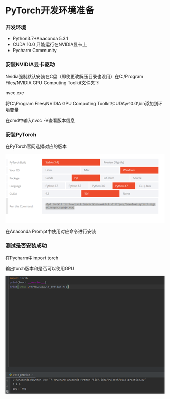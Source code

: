 # PyTorch开发环境准备

### 开发环境

- Python3.7+Anaconda 5.3.1
- CUDA 10.0 只能运行在NVIDIA显卡上
- Pycharm Community

### 安装NVIDIA显卡驱动

Nvidia强制默认安装在C盘（即使更改解压目录也没用）在C:/Program Files/NVIDIA GPU Computing Toolkit文件夹下

nvcc.exe 

将C:\Program Files\NVIDIA GPU Computing Toolkit\CUDA\v10.0\bin添加到环境变量

在cmd中输入nvcc -V查看版本信息

### 安装PyTorch

在PyTorch官网选择对应的版本

![](img\PyTorch_download.PNG)

在Anaconda Prompt中使用对应命令进行安装

### 测试是否安装成功

在Pycharm中import torch

输出torch版本和是否可以使用GPU

![](img\test.PNG)

